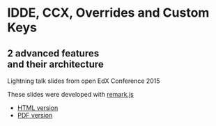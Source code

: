 # IDDE, CCX, Overrides and Custom Keys
## 2 advanced features <br> and their architecture

Lightning talk slides from open EdX Conference 2015

These slides were developed with [remark.js](http://remarkjs.com)

- [HTML version](http://mitodl.github.io/ccx-idde-overrides-slides/decks/slides.html)
- [PDF version](http://mitodl.github.io/ccx-idde-overrides-slidesassets/ccx-idde-overrides-slides.pdf)